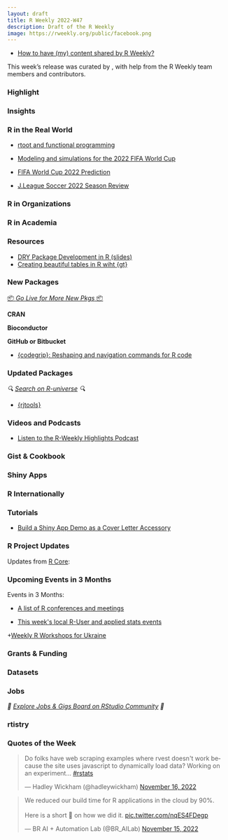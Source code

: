 ```yaml
---
layout: draft
title: R Weekly 2022-W47
description: Draft of the R Weekly
image: https://rweekly.org/public/facebook.png
---
```



+ [How to have (my) content shared by R Weekly?](https://github.com/rweekly/rweekly.org#how-to-have-my-content-shared-by-r-weekly)

This week’s release was curated by [](), with help from the R Weekly team members and contributors.



###  Highlight



### Insights



### R in the Real World

- [rtoot and functional programming](https://chainsawriot.com/postmannheim/2022/11/12/FP.html)

+ [Modeling and simulations for the 2022 FIFA World Cup](https://github.com/lbenz730/world_cup_2022)

+ [FIFA World Cup 2022 Prediction](https://github.com/wittmaan/WorldCup2022)

+ [J.League Soccer 2022 Season Review](https://ryo-n7.github.io/2022-11-15-jleague-2022-endseason-review/)

###  R in Organizations



###  R in Academia



###  Resources

+ [DRY Package Development in R (slides)](https://indrajeetpatil.github.io/dry-r-package-development/#/dry-package-development-in-r)
+ [Creating beautiful tables in R wiht {gt}](https://gt.albert-rapp.de/)

###  New Packages

<p class="added-hostname"><a href="https://rweekly.org/live" target="_blank" class="externalLink">📦 <i>Go Live for More New Pkgs</i> 📦</a></p>


**CRAN**



**Bioconductor**



**GitHub or Bitbucket**

+ [{codegrip}: Reshaping and navigation commands for R code](https://github.com/lionel-/codegrip)

### Updated Packages

<i>🔍 [Search on R-universe](https://r-universe.dev/search/) 🔍</i>

+ [{rjtools}](https://cran.r-project.org/web/packages/rjtools/index.html)

###  Videos and Podcasts

* [Listen to the R-Weekly Highlights Podcast](https://rweekly.fireside.fm/)


### Gist & Cookbook



### Shiny Apps



### R Internationally



###  Tutorials

+ [Build a Shiny App Demo as a Cover Letter Accessory](https://www.javierorracadeatcu.com/posts/2022-11-15-shiny-bslib-demo/2022-11-15-shiny-bslib-demo.html)


<!--<div class="post-more-begin></div><div class="post-more-end"></div>-->

###  R Project Updates

Updates from [R Core](http://developer.r-project.org/blosxom.cgi/R-devel/NEWS):


###  Upcoming Events in 3 Months

Events in 3 Months:


+ [A list of R conferences and meetings](https://jumpingrivers.github.io/meetingsR/events.html)

+ [This week's local R-User and applied stats events](https://community.rstudio.com/c/irl)

+[Weekly R Workshops for Ukraine](https://sites.google.com/view/dariia-mykhailyshyna/main/r-workshops-for-ukraine)

### Grants & Funding


### Datasets


### Jobs

<i>💼 [Explore Jobs & Gigs Board on RStudio Community](https://community.rstudio.com/c/jobs/) 💼</i>

###  rtistry


###  Quotes of the Week

<blockquote class="twitter-tweet"><p lang="en" dir="ltr">Do folks have web scraping examples where rvest doesn&#39;t work because the site uses javascript to dynamically load data? Working on an experiment... <a href="https://twitter.com/hashtag/rstats?src=hash&amp;ref_src=twsrc%5Etfw">#rstats</a></p>&mdash; Hadley Wickham (@hadleywickham) <a href="https://twitter.com/hadleywickham/status/1592909443603529729?ref_src=twsrc%5Etfw">November 16, 2022</a></blockquote> <script async src="https://platform.twitter.com/widgets.js" charset="utf-8"></script> 

<blockquote class="twitter-tweet"><p lang="en" dir="ltr">We reduced our build time for R applications in the cloud by 90%. <br><br>Here is a short 🧵 on how we did it. <a href="https://t.co/nqES4FDegp">pic.twitter.com/nqES4FDegp</a></p>&mdash; BR AI + Automation Lab (@BR_AILab) <a href="https://twitter.com/BR_AILab/status/1592377018255282176?ref_src=twsrc%5Etfw">November 15, 2022</a></blockquote> <script async src="https://platform.twitter.com/widgets.js" charset="utf-8"></script> 
